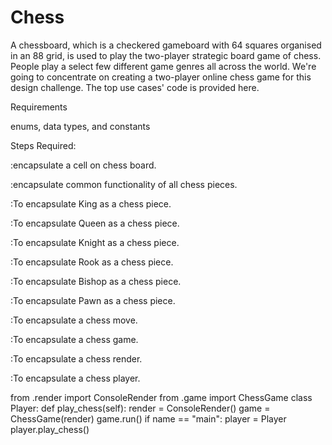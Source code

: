 # Chess

A chessboard, which is a checkered gameboard with 64 squares organised in an 88 grid, is used to play the two-player strategic board game of chess. People play a select few different game genres all across the world. We're going to concentrate on creating a two-player online chess game for this design challenge. The top use cases' code is provided here.

Requirements

enums, data types, and constants

Steps Required:

:encapsulate a cell on chess board.

:encapsulate common functionality of all chess pieces.

:To encapsulate King as a chess piece.

:To encapsulate Queen as a chess piece.

:To encapsulate Knight as a chess piece.

:To encapsulate Rook as a chess piece.

:To encapsulate Bishop as a chess piece.

:To encapsulate Pawn as a chess piece.

:To encapsulate a chess move.

:To encapsulate a chess game.

:To encapsulate a chess render.

:To encapsulate a chess player.

from .render import ConsoleRender from .game import ChessGame
class Player: def play_chess(self): render = ConsoleRender() game = ChessGame(render) game.run()
if name == "main": player = Player player.play_chess()
